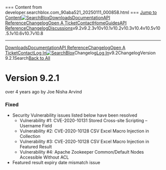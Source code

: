 === Content from developer.searchblox.com_90aba521_20250111_000858.html ===
[Jump to Content](#content)[![SearchBlox](https://files.readme.io/c4e263a-small-SB_LogoMain_RGB.png)](https://www.searchblox.com/)[Downloads](https://www.searchblox.com/downloads/)[Documentation](https://developer.searchblox.com/docs)[API Reference](/v9.2/reference)[Changelog](/v9.2/changelog)[Open A Ticket](https://searchblox.zendesk.com/hc/en-us/requests/new)[Contact](https://www.searchblox.com/contact/)[Home](/v9.2/)[Guides](/v9.2/docs)[API Reference](/v9.2/reference)[Changelog](/v9.2/changelog)[Discussions](/v9.2/discuss)v9.2v9.2.3v10v10.1v10.2v10.3v10.4v10.5v10.5.1v10.6v10.7v10.8

---

[Downloads](https://www.searchblox.com/downloads/)[Documentation](https://developer.searchblox.com/docs)[API Reference](/v9.2/reference)[Changelog](/v9.2/changelog)[Open A Ticket](https://searchblox.zendesk.com/hc/en-us/requests/new)[Contact](https://www.searchblox.com/contact/)[Log In](/login?redirect_uri=/changelog/version-921)[![SearchBlox](https://files.readme.io/c4e263a-small-SB_LogoMain_RGB.png)](https://www.searchblox.com/)Changelog[Log In](/login?redirect_uri=/v9.2/changelog/version-921)v9.2ChangelogVersion 9.2.1Search[Back to All](/v9.2/changelog)
# Version 9.2.1

 over 4 years ago by Joe Nisha Arvind
### Fixed

* Security Vulnerability issues listed below have been resolved
  + Vulnerability #1: CVE-2020-10131 Stored Cross-site Scripting – Username Field
  + Vulnerability #2: CVE-2020-10128 CSV Excel Macro Injection in Collection
  + Vulnerability #3: CVE-2020-10128 CSV Excel Macro Injection in Featured Result
  + Vulnerability #4: Apache Zookeeper Common/Default Nodes Accessible Without ACL
* Featured result expiry date mismatch issue


